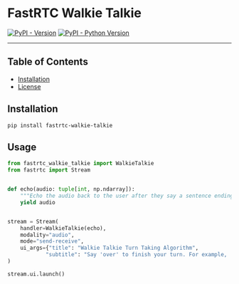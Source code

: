 # FastRTC Walkie Talkie

[![PyPI - Version](https://img.shields.io/pypi/v/fastrtc-walkie-talkie.svg)](https://pypi.org/project/fastrtc-walkie-talkie)
[![PyPI - Python Version](https://img.shields.io/pypi/pyversions/fastrtc-walkie-talkie.svg)](https://pypi.org/project/fastrtc-walkie-talkie)

-----

## Table of Contents

- [Installation](#installation)
- [License](#license)

## Installation

```console
pip install fastrtc-walkie-talkie
```

## Usage

```python
from fastrtc_walkie_talkie import WalkieTalkie
from fastrtc import Stream


def echo(audio: tuple[int, np.ndarray]):
    """Echo the audio back to the user after they say a sentence ending with "over"."""
    yield audio


stream = Stream(
    handler=WalkieTalkie(echo),
    modality="audio",
    mode="send-receive",
    ui_args={"title": "Walkie Talkie Turn Taking Algorithm",
            "subtitle": "Say 'over' to finish your turn. For example, 'Hi, how are you? over'."},
)

stream.ui.launch()
```
